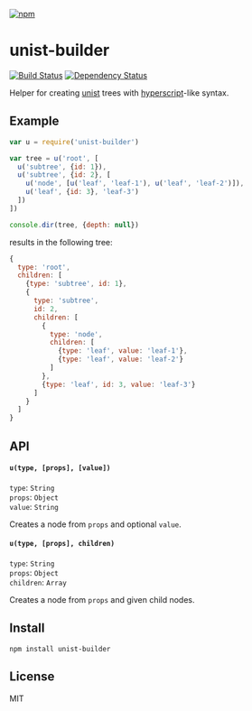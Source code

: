 [![npm](https://nodei.co/npm/unist-builder.png)](https://npmjs.com/package/unist-builder)

# unist-builder

[![Build Status][travis-badge]][travis] [![Dependency Status][david-badge]][david]

Helper for creating [unist][] trees with [hyperscript][]-like syntax.

[unist]: https://github.com/wooorm/unist
[hyperscript]: https://github.com/dominictarr/hyperscript

[travis]: https://travis-ci.org/eush77/unist-builder
[travis-badge]: https://travis-ci.org/eush77/unist-builder.svg?branch=master
[david]: https://david-dm.org/eush77/unist-builder
[david-badge]: https://david-dm.org/eush77/unist-builder.png

## Example

```js
var u = require('unist-builder')

var tree = u('root', [
  u('subtree', {id: 1}),
  u('subtree', {id: 2}, [
    u('node', [u('leaf', 'leaf-1'), u('leaf', 'leaf-2')]),
    u('leaf', {id: 3}, 'leaf-3')
  ])
])

console.dir(tree, {depth: null})
```

results in the following tree:

```js
{
  type: 'root',
  children: [
    {type: 'subtree', id: 1},
    {
      type: 'subtree',
      id: 2,
      children: [
        {
          type: 'node',
          children: [
            {type: 'leaf', value: 'leaf-1'},
            {type: 'leaf', value: 'leaf-2'}
          ]
        },
        {type: 'leaf', id: 3, value: 'leaf-3'}
      ]
    }
  ]
}
```

## API

#### `u(type, [props], [value])`

`type`: `String`<br>
`props`: `Object`<br>
`value`: `String`<br>

Creates a node from `props` and optional `value`.

#### `u(type, [props], children)`

`type`: `String`<br>
`props`: `Object`<br>
`children`: `Array`<br>

Creates a node from `props` and given child nodes.

## Install

```
npm install unist-builder
```

## License

MIT
